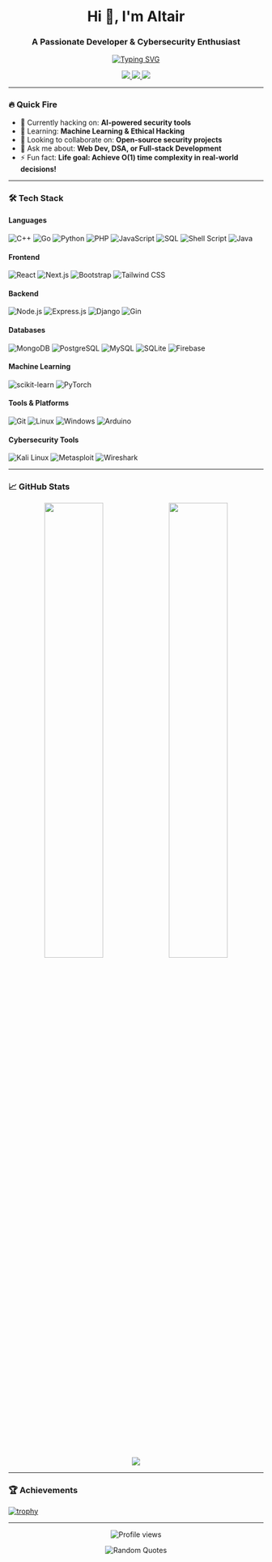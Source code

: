 <h1 align="center">Hi 👋, I'm Altair</h1>
<h3 align="center">A Passionate Developer & Cybersecurity Enthusiast</h3>

<p align="center">
  <a href="https://git.io/typing-svg"><img src="https://readme-typing-svg.demolab.com?font=Fira+Code&pause=1000&color=00F72F&center=true&vCenter=true&width=435&lines=Full-Stack+Developer;Machine+Learning+Enthusiast;Cybersecurity+Researcher;Open-Source+Contributor" alt="Typing SVG" /></a>
</p>

<p align="center">
  <a href="https://www.linkedin.com/in/yourprofile">
    <img src="https://img.shields.io/badge/LinkedIn-0077B5?style=for-the-badge&logo=linkedin&logoColor=white">
  </a>
  <a href="https://leetcode.com/yourprofile">
    <img src="https://img.shields.io/badge/-LeetCode-FFA116?style=for-the-badge&logo=LeetCode&logoColor=black">
  </a>
  <a href="https://tryhackme.com/p/yourprofile">
    <img src="https://img.shields.io/badge/-TryHackMe-212C42?style=for-the-badge&logo=tryhackme&logoColor=white">
  </a>
</p>

---

### 🔥 Quick Fire
- 🔭 Currently hacking on: **AI-powered security tools**
- 🌱 Learning: **Machine Learning  & Ethical Hacking**
- 👯 Looking to collaborate on: **Open-source security projects**
- 💬 Ask me about: **Web Dev, DSA, or Full-stack Development**
- ⚡ Fun fact: **Life goal: Achieve O(1) time complexity in real-world decisions!**

---

### 🛠️ Tech Stack
#### Languages
![C++](https://img.shields.io/badge/C%2B%2B-00599C?style=for-the-badge&logo=c%2B%2B&logoColor=white)
![Go](https://img.shields.io/badge/Go-00ADD8?style=for-the-badge&logo=go&logoColor=white)
![Python](https://img.shields.io/badge/Python-3776AB?style=for-the-badge&logo=python&logoColor=white)
![PHP](https://img.shields.io/badge/PHP-777BB4?style=for-the-badge&logo=php&logoColor=white)
![JavaScript](https://img.shields.io/badge/JavaScript-F7DF1E?style=for-the-badge&logo=javascript&logoColor=black)
![SQL](https://img.shields.io/badge/SQL-4479A1?style=for-the-badge&logo=sql&logoColor=white)
![Shell Script](https://img.shields.io/badge/Shell_Script-121011?style=for-the-badge&logo=gnu-bash&logoColor=white)
![Java](https://img.shields.io/badge/Java-ED8B00?style=for-the-badge&logo=openjdk&logoColor=white)

#### Frontend
![React](https://img.shields.io/badge/React-20232A?style=for-the-badge&logo=react&logoColor=61DAFB)
![Next.js](https://img.shields.io/badge/Next.js-000000?style=for-the-badge&logo=next.js&logoColor=white)
![Bootstrap](https://img.shields.io/badge/Bootstrap-563D7C?style=for-the-badge&logo=bootstrap&logoColor=white)
![Tailwind CSS](https://img.shields.io/badge/Tailwind_CSS-38B2AC?style=for-the-badge&logo=tailwind-css&logoColor=white)

#### Backend
![Node.js](https://img.shields.io/badge/Node.js-43853D?style=for-the-badge&logo=node.js&logoColor=white)
![Express.js](https://img.shields.io/badge/Express.js-404D59?style=for-the-badge)
![Django](https://img.shields.io/badge/Django-092E20?style=for-the-badge&logo=django&logoColor=white)
![Gin](https://img.shields.io/badge/Gin-00ADD8?style=for-the-badge&logo=go&logoColor=white)

#### Databases
![MongoDB](https://img.shields.io/badge/MongoDB-4EA94B?style=for-the-badge&logo=mongodb&logoColor=white)
![PostgreSQL](https://img.shields.io/badge/PostgreSQL-316192?style=for-the-badge&logo=postgresql&logoColor=white)
![MySQL](https://img.shields.io/badge/MySQL-00000F?style=for-the-badge&logo=mysql&logoColor=white)
![SQLite](https://img.shields.io/badge/SQLite-07405E?style=for-the-badge&logo=sqlite&logoColor=white)
![Firebase](https://img.shields.io/badge/Firebase-039BE5?style=for-the-badge&logo=Firebase&logoColor=white)

#### Machine Learning
![scikit-learn](https://img.shields.io/badge/scikit--learn-F7931E?style=for-the-badge&logo=scikit-learn&logoColor=white)
![PyTorch](https://img.shields.io/badge/PyTorch-EE4C2C?style=for-the-badge&logo=pytorch&logoColor=white)

#### Tools & Platforms
![Git](https://img.shields.io/badge/GIT-E44C30?style=for-the-badge&logo=git&logoColor=white)
![Linux](https://img.shields.io/badge/Linux-FCC624?style=for-the-badge&logo=linux&logoColor=black)
![Windows](https://img.shields.io/badge/Windows-0078D6?style=for-the-badge&logo=windows&logoColor=white)
![Arduino](https://img.shields.io/badge/Arduino-00979D?style=for-the-badge&logo=arduino&logoColor=white)

#### Cybersecurity Tools
![Kali Linux](https://img.shields.io/badge/Kali_Linux-557C94?style=for-the-badge&logo=kali-linux&logoColor=white)
![Metasploit](https://img.shields.io/badge/-Metasploit-111111?style=for-the-badge)
![Wireshark](https://img.shields.io/badge/-Wireshark-1679A7?style=for-the-badge&logo=wireshark&logoColor=white)

---

### 📈 GitHub Stats
<p align="center">
  <img width="48%" src="https://github-readme-stats.vercel.app/api?username=Altair-05&show_icons=true&theme=radical" />
  
  <img width="48%" src="https://github-readme-streak-stats.herokuapp.com/?user=Altair-05&theme=radical" />
</p>

<p align="center">
  <img src="https://github-readme-activity-graph.vercel.app/graph?username=Altair-05&theme=react-dark&hide_border=true" />
</p>

---

### 🏆 Achievements
[![trophy](https://github-profile-trophy.vercel.app/?username=Altair-05&theme=onedark&row=2&column=4)](https://github.com/ryo-ma/github-profile-trophy)

---
<!--
### 💡 Latest Projects
- [SecureAuth System](https://github.com/Altair-05/SecureAuth) - Multi-factor authentication system 🔐
- [ML Malware Detector](https://github.com/Altair-05/Malware-Detector) - AI-powered malware detection 🤖
- [Crypto Dashboard](https://github.com/Altair-05/Crypto-Dash) - Real-time cryptocurrency tracker 📈
---
### 📚 Latest Blog Posts
- [Understanding XSS Attacks](https://yourblog.com/xss-attacks) 🕷️
- [Getting Started with Machine Learning](https://yourblog.com/ml-basics) 🧠
- [Web Security Best Practices](https://yourblog.com/web-security) 🔒
---
-->

<p align="center">
  <img src="https://komarev.com/ghpvc/?username=Altair-05&label=Profile+Views&color=blueviolet&style=flat" alt="Profile views" />
</p>

<p align="center">
  <img src="https://quotes-github-readme.vercel.app/api?type=horizontal&theme=dark" alt="Random Quotes" />
</p>
